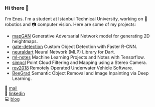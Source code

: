 ### Hi there 👋

I'm Enes. I'm a student at Istanbul Technical University, working on :robot: robotics and :camera: computer vision. Here are some of my projects:

- [mapGAN](https://github.com/enesdemirag/mapGAN) Generative Adversarial Network model for generating 2D heightmaps.
- [gate-detection](https://github.com/enesdemirag/gate-detection) Custom Object Detection with Faster R-CNN.
- [neuraldart](https://github.com/enesdemirag/neuraldart)  Neural Network (MLP) Library for Dart.
- [ml-notes](https://github.com/enesdemirag/ml-notes) Machine Learning Projects and Notes with Tensorflow. 
- [simpcl](https://github.com/enesdemirag/simpcl) Point Cloud Filtering and Mapping using a Stereo Camera.
- [rov2018](https://github.com/iturov/rov2018) Remotely Operated Underwater Vehicle Software.
- [BeeGrad](https://github.com/BeeGrad/semantic-object-removal) Semantic Object Removal and Image Inpainting via Deep Learning.

:e-mail: [mail](mailto:ensdmrg@gmail.com)<br>
:man: [linkedin](https://www.linkedin.com/in/enesdemirag)<br>
:computer: [blog](http://enesdemirag.github.io)
